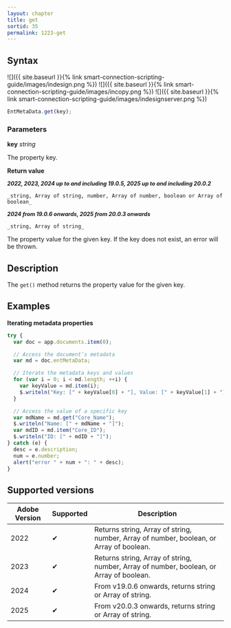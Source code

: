 ```yaml
---
layout: chapter
title: get
sortid: 35
permalink: 1223-get
---
```


## Syntax

![]({{ site.baseurl }}{% link smart-connection-scripting-guide/images/indesign.png %}) ![]({{ site.baseurl }}{% link smart-connection-scripting-guide/images/incopy.png %}) ![]({{ site.baseurl }}{% link smart-connection-scripting-guide/images/indesignserver.png %})

```javascript
EntMetaData.get(key);
```

### Parameters

**key** _string_

The property key.

**Return value**

**<span style="font-size:90%;">_2022, 2023, 2024 up to and including 19.0.5, 2025 up to and including 20.0.2_</span>**

`_string, Array of string, number, Array of number, boolean or Array of boolean_`

**<span style="font-size:90%;">_2024 from 19.0.6 onwards, 2025 from 20.0.3 onwards_</span>**

`_string, Array of string_`

The property value for the given key. If the key does not exist, an error will be thrown.

## Description

The `get()` method returns the property value for the given key.

## Examples

**Iterating metadata properties**

```javascript
try {
  var doc = app.documents.item(0);

  // Access the document’s metadata
  var md = doc.entMetaData;

  // Iterate the metadata keys and values
  for (var i = 0; i < md.length; ++i) {
    var keyValue = md.item(i);
    $.writeln("Key: [" + keyValue[0] + "], Value: [" + keyValue[1] + "]");
  }

  // Access the value of a specific key
  var mdName = md.get("Core_Name");
  $.writeln("Name: [" + mdName + "]");
  var mdID = md.item("Core_ID");
  $.writeln("ID: [" + mdID + "]");
} catch (e) {
  desc = e.description;
  num = e.number;
  alert("error " + num + ": " + desc);
}
```

## Supported versions

| Adobe Version | Supported | Description                                                                             |
| ------------- | --------- | --------------------------------------------------------------------------------------- |
| 2022          | ✔         | Returns string, Array of string, number, Array of number, boolean, or Array of boolean. |
| 2023          | ✔         | Returns string, Array of string, number, Array of number, boolean, or Array of boolean. |
| 2024          | ✔         | From v19.0.6 onwards, returns string or Array of string.                                |
| 2025          | ✔         | From v20.0.3 onwards, returns string or Array of string.                                |

